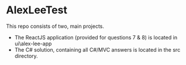 # AlexLeeTest
This repo consists of two, main projects.

 * The ReactJS application (provided for questions 7 & 8) is located in ui\alex-lee-app
 * The C# solution, containing all C#/MVC answers is located in the src directory.
